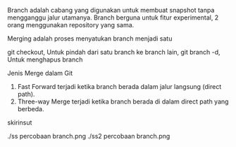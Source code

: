 Branch adalah cabang yang digunakan untuk membuat snapshot
tanpa mengganggu jalur utamanya.
Branch berguna untuk fitur experimental, 2 orang menggunakan
repository yang sama.

Merging adalah proses menyatukan branch menjadi satu 

git checkout, Untuk pindah dari satu branch ke branch lain,
git branch -d, Untuk menghapus branch

Jenis Merge dalam Git
1. Fast Forward
    terjadi ketika branch berada dalam jalur langsung (direct path).
2. Three-way  Merge
    terjadi ketika branch berada di dalam direct path yang berbeda.


skirinsut

./ss percobaan branch.png
./ss2 percobaan branch.png
